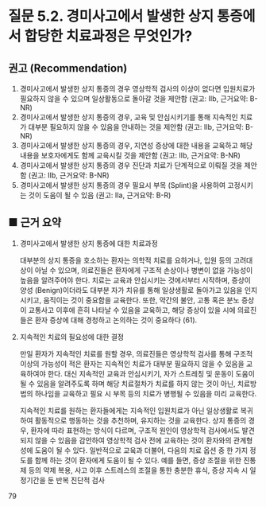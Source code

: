 # 질문 5.2. 경미사고에서 발생한 상지 통증에서 합당한 치료과정은 무엇인가?

## 권고 (Recommendation)

1.  경미사고에서 발생한 상지 통증의 경우 영상학적 검사의 이상이 없다면 입원치료가 필요하지 않을 수 있으며 일상활동으로 돌아갈 것을 제안함 (권고: IIb, 근거요약: B-NR)
2.  경미사고에서 발생한 상지 통증의 경우, 교육 및 안심시키기를 통해 지속적인 치료가 대부분 필요하지 않을 수 있음을 안내하는 것을 제안함 (권고: IIb, 근거요약: B-NR)
3.  경미사고에서 발생한 상지 통증의 경우, 지연성 증상에 대한 내용을 교육하고 해당 내용을 보호자에게도 함께 교육시킬 것을 제안함 (권고: IIb, 근거요약: B-NR)
4.  경미사고에서 발생한 상지 통증의 경우 진단과 치료가 단계적으로 이뤄질 것을 제안함 (권고: IIb, 근거요약: B-NR)
5.  경미사고에서 발생한 상지 통증의 경우 필요시 부목 (Splint)을 사용하여 고정시키는 것이 도움이 될 수 있음 (권고: IIa, 근거요약: B-R)

## ■ 근거 요약

1.  경미사고에서 발생한 상지 통증에 대한 치료과정

    대부분의 상지 통증을 호소하는 환자는 의학적 치료를 요하거나, 입원 등의 고려대상이 아닐 수 있으며, 의료진들은 환자에게 구조적 손상이나 병변이 없을 가능성이 높음을 알려주어야 한다. 치료는 교육과 안심시키는 것에서부터 시작하며, 증상이 양성 (Benign)이더라도 대부분 자가 치유를 통해 일상생활로 돌아가고 있음을 인지시키고, 움직이는 것이 중요함을 교육한다. 또한, 약간의 불안, 고통 혹은 분노 증상이 교통사고 이후에 흔히 나타날 수 있음을 교육하고, 해당 증상이 있을 시에 의료진들은 환자 증상에 대해 경청하고 논의하는 것이 중요하다 (61).

2.  지속적인 치료의 필요성에 대한 결정

    만일 환자가 지속적인 치료를 원할 경우, 의료진들은 영상학적 검사를 통해 구조적 이상의 가능성이 적은 환자는 지속적인 치료가 대부분 필요하지 않을 수 있음을 교육하여야 한다. 대신 지속적인 교육과 안심시키기, 자가 스트레칭 및 운동이 도움이 될 수 있음을 알려주도록 하며 해당 치료절차가 치료를 하지 않는 것이 아닌, 치료방법의 하나임을 교육하고 필요 시 부목 등의 치료가 병행될 수 있음을 미리 교육한다.

    지속적인 치료를 원하는 환자들에게는 지속적인 입원치료가 아닌 일상생활로 복귀하여 활동적으로 행동하는 것을 추천하며, 유지하는 것을 교육한다. 상지 통증의 경우, 환자에 따라 표현하는 방식이 다르며, 구조적 원인이 영상학적 검사에서도 발견되지 않을 수 있음을 감안하여 영상학적 검사 전에 교육하는 것이 환자와의 관계형성에 도움이 될 수 있다. 일반적으로 교육과 더불어, 다음의 치료 옵션 중 한 가지 정도를 함께 하는 것이 환자에게 도움이 될 수 있다. 예를 들면, 증상 조절을 위한 진통제 등의 약제 복용, 사고 이후 스트레스의 조절을 통한 충분한 휴식, 증상 지속 시 일정기간을 둔 반복 진단적 검사

<PAGE>79
